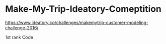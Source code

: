# Make-My-Trip-Ideatory-Comeptition
https://www.ideatory.co/challenges/makemytrip-customer-modeling-challenge-2016/

1st rank Code
